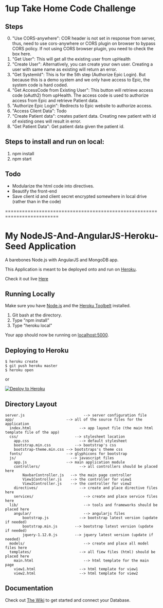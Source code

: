 # 1up Take Home Code Challenge

## Steps

0. "Use CORS-anywhere": COR header is not set in response from server, thus, need to use cors-anywhere or CORS plugin on browser to bypass CORS policy. If not using CORS browser plugin, you need to check the box here.
1. "Get User": This will get all the existing user from upHealth
2. "Create User": Alternatively, you can create your own user. Creating a user with same name as existing will return an error.
3. "Get SystemId": This is for the 5th step (Authorize Epic Login). But because this is a demo system and we only have access to Epic, the system code is hard coded.
4. "Get AccessCode from Existing User": This button will retrieve access code (oAuth2) from upHealth. The access code is used to authorize access from Epic and retrieve Patient data.
5. "Authorize Epic Login": Redirects to Epic website to authorize access.
6. "Access Client Data": Todo
7. "Create Patient data": creates patient data. Creating new patient with id of existing ones will result in error.
8. "Get Patient Data": Get patient data given the patient id.

## Steps to install and run on local:
1. npm install
2. npm start

## Todo
 - Modularize the html code into directives.
 - Beautify the front-end
 - Save client id and client secret encrypted somewhere in local drive (rather than in the code)

=========================================================================

# My NodeJS-And-AngularJS-Heroku-Seed Application

A barebones Node.js with AngularJS and MongoDB app.

This Application is meant to be deployed onto and run on [Heroku](https://www.heroku.com/).

Check it out live [Here](https://nodejs-angularjs-seed.herokuapp.com/)

## Running Locally

Make sure you have [Node.js](http://nodejs.org/) and the [Heroku Toolbelt](https://toolbelt.heroku.com/) installed.

1. Git bash at the directory.
2. Type "npm install"
3. Type "heroku local"

Your app should now be running on [localhost:5000](http://localhost:5000/).

## Deploying to Heroku

```
$ heroku create
$ git push heroku master
$ heroku open
```
or

[![Deploy to Heroku](https://www.herokucdn.com/deploy/button.png)](https://heroku.com/deploy)

## Directory Layout

```
server.js					        --> server configuration file
app/                    	--> all of the source files for the application
  index.html				      --> app layout file (the main html template file of the app)
  css/           			    --> stylesheet location
    app.css					      --> default stylesheet
	bootstrap.min.css		    -->	bootstrap's css
	bootstrap-theme.min.css	--> bootstraps's theme css
  fonts/                	--> glyphicons for bootstrap
  js/                		  --> javascript files
    app.js              	--> main application module
	controllers/			      --> all controllers should be placed here
		NavbarController.js	  --> the main page controller
		View1Controller.js	  --> the controller for view1
		View2Controller.js	  --> the controller for view2
	directives/				      --> create and place directive files here
	services/				        --> create and place service files here
  lib/						        --> tools and frameworks should be placed here
  	angular/				        --> angularjs files
  		bootstrap.js		      --> bootstrap latest version (update if needed)
  		bootstrap.min.js	    -->	bootstrap latest version (update if needed)
  		jquery-1.12.0.js	    -->	jquery latest version (update if needed)
  models/					        --> create and place all model files here
  templates/				      --> all fiew files (html) should be placed here
  	main.html				        --> html template for the main page
  	view1.html				      --> html template for view1
  	view2.html				      --> html template for view2
```

## Documentation

Check out [The Wiki](https://github.com/yotamHak/NodeJS-And-AngularJS-Heroku-Seed/wiki) to get started and connect your Database.
